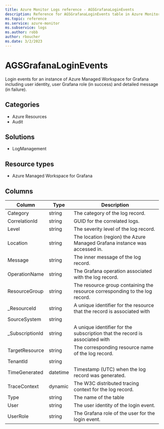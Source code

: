 ```yaml
---
title: Azure Monitor Logs reference - AGSGrafanaLoginEvents
description: Reference for AGSGrafanaLoginEvents table in Azure Monitor Logs.
ms.topic: reference
ms.service: azure-monitor
ms.subservice: logs
ms.author: robb
author: rboucher
ms.date: 3/2/2023
---
```


# AGSGrafanaLoginEvents

 Login events for an instance of Azure Managed Workspace for Grafana including user identity, user Grafana role (in success) and detailed message (in failure).

## Categories

- Azure Resources
- Audit
## Solutions

- LogManagement
## Resource types

- Azure Managed Workspace for Grafana




## Columns

| Column | Type | Description |
| --- | --- | --- |
| Category | string | The category of the log record. |
| CorrelationId | string | GUID for the correlated logs. |
| Level | string | The severity level of the log record. |
| Location | string | The location (region) the Azure Managed Grafana instance was accessed in. |
| Message | string | The inner message of the log record. |
| OperationName | string | The Grafana operation associated with the log record. |
| ResourceGroup | string | The resource group containing the resource corresponding to the log record. |
| _ResourceId | string | A unique identifier for the resource that the record is associated with |
| SourceSystem | string |  |
| _SubscriptionId | string | A unique identifier for the subscription that the record is associated with |
| TargetResource | string | The corresponding resource name of the log record. |
| TenantId | string |  |
| TimeGenerated | datetime | Timestamp (UTC) when the log record was generated. |
| TraceContext | dynamic | The W3C distributed tracing context for the log record. |
| Type | string | The name of the table |
| User | string | The user identity of the login event. |
| UserRole | string | The Grafana role of the user for the login event. |
